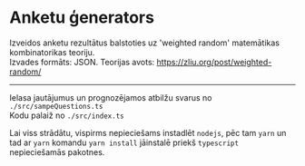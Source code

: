 # Anketu ģenerators

Izveidos anketu rezultātus balstoties uz 'weighted random' matemātikas kombinatorikas teoriju. <br/>
Izvades formāts: JSON.
Teorijas avots: https://zliu.org/post/weighted-random/

---

Ielasa jautājumus un prognozējamos atbilžu svarus no `./src/sampeQuestions.ts` <br/>
Kodu palaiž no `./src/index.ts`<br/>

Lai viss strādātu, vispirms nepieciešams instadlēt `nodejs`, pēc tam `yarn` un tad ar `yarn` komandu `yarn install` jāinstalē priekš `typescript` nepieciešamās pakotnes.